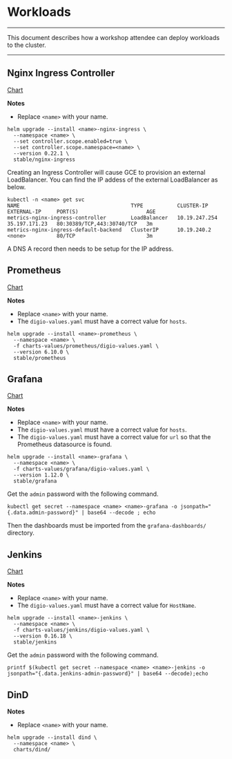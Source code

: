 # Workloads

---

This document describes how a workshop attendee can deploy workloads to the cluster.

---

## Nginx Ingress Controller

[Chart](https://github.com/helm/charts/tree/master/stable/nginx-ingress)

**Notes**

* Replace `<name>` with your name.

```console
helm upgrade --install <name>-nginx-ingress \
  --namespace <name> \
  --set controller.scope.enabled=true \
  --set controller.scope.namespace=<name> \
  --version 0.22.1 \
  stable/nginx-ingress
```

Creating an Ingress Controller will cause GCE to provision an external LoadBalancer.  You can find the IP addess of the external LoadBalancer as below.

```console
kubectl -n <name> get svc
NAME                                    TYPE           CLUSTER-IP      EXTERNAL-IP     PORT(S)                      AGE
metrics-nginx-ingress-controller        LoadBalancer   10.19.247.254   35.197.171.23   80:30389/TCP,443:30740/TCP   3m
metrics-nginx-ingress-default-backend   ClusterIP      10.19.240.2     <none>          80/TCP                       3m
```

A DNS A record then needs to be setup for the IP address.


## Prometheus

[Chart](https://github.com/helm/charts/tree/master/stable/prometheus)

**Notes**

* Replace `<name>` with your name.
* The `digio-values.yaml` must have a correct value for `hosts`.

```console
helm upgrade --install <name>-prometheus \
  --namespace <name> \
  -f charts-values/prometheus/digio-values.yaml \
  --version 6.10.0 \
  stable/prometheus
```


## Grafana

[Chart](https://github.com/helm/charts/tree/master/stable/grafana)

**Notes**

* Replace `<name>` with your name.
* The `digio-values.yaml` must have a correct value for `hosts`.
* The `digio-values.yaml` must have a correct value for `url` so that the Prometheus datasource is found.

```console
helm upgrade --install <name>-grafana \
  --namespace <name> \
  -f charts-values/grafana/digio-values.yaml \
  --version 1.12.0 \
  stable/grafana
```

Get the `admin` password with the following command.

```
kubectl get secret --namespace <name> <name>-grafana -o jsonpath="{.data.admin-password}" | base64 --decode ; echo
```

Then the dashboards must be imported from the `grafana-dashboards/` directory.


## Jenkins

[Chart](https://github.com/helm/charts/tree/master/stable/jenkins)

**Notes**

* Replace `<name>` with your name.
* The `digio-values.yaml` must have a correct value for `HostName`.

```console
helm upgrade --install <name>-jenkins \
  --namespace <name> \
  -f charts-values/jenkins/digio-values.yaml \
  --version 0.16.18 \
  stable/jenkins
```

Get the `admin` password with the following command.

```
printf $(kubectl get secret --namespace <name> <name>-jenkins -o jsonpath="{.data.jenkins-admin-password}" | base64 --decode);echo
```


## DinD

**Notes**

* Replace `<name>` with your name.

```console
helm upgrade --install dind \
  --namespace <name> \
  charts/dind/
```